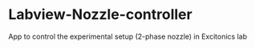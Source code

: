 # Labview-Nozzle-controller
App to control the experimental setup (2-phase nozzle) in Excitonics lab
